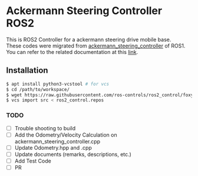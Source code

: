 # Ackermann Steering Controller ROS2
This is ROS2 Controller for a ackermann steering drive mobile base.  
These codes were migrated from [ackermann_steering_controller](https://github.com/ros-controls/ros_controllers/tree/noetic-devel/ackermann_steering_controller) of ROS1.  
You can refer to the related documentation at this [link](http://wiki.ros.org/ackermann_steering_controller).  

## Installation  
```bash
$ apt install python3-vcstool # for vcs
$ cd /path/to/workspace/
$ wget https://raw.githubusercontent.com/ros-controls/ros2_control/foxy/ros2_control/ros2_control.repos
$ vcs import src < ros2_control.repos
```

### TODO 
- [ ] Trouble shooting to build
- [ ] Add the Odometry/Velocity Calculation on ackermann_steering_controller.cpp
- [ ] Update Odometry.hpp and .cpp
- [ ] Update documents (remarks, descriptions, etc.)
- [ ] Add Test Code
- [ ] PR